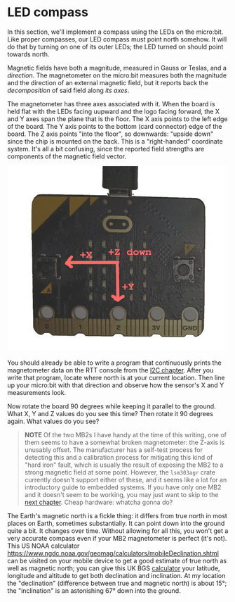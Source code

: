 # LED compass

In this section, we'll implement a compass using the LEDs on the micro:bit. Like proper compasses,
our LED compass must point north somehow. It will do that by turning on one of its outer LEDs; the
LED turned on should point towards north.

Magnetic fields have both a magnitude, measured in Gauss or Teslas, and a *direction*. The
magnetometer on the micro:bit measures both the magnitude and the direction of an external magnetic
field, but it reports back the *decomposition* of said field along *its axes*.

The magnetometer has three axes associated with it. When the board is held flat with the LEDs facing
uupward and the logo facing forward, the X and Y axes span the plane that is the floor. The X axis
points to the left edge of the board. The Y axis points to the bottom (card connector) edge of the
board.  The Z axis points "into the floor", so downwards: "upside down" since the chip is mounted on
the back. This is a "right-handed" coordinate system. It's all a bit confusing, since the reported
field strengths are components of the magnetic field vector.

<p align="center">
<img title="MB2 Axes" src="../assets/mb2-axes.jpg" width="500" />
</p>

You should already be able to write a program that continuously prints the magnetometer data on the
RTT console from the [I2C chapter](../08-i2c/index.md). After you write that program, locate where
north is at your current location. Then line up your micro:bit with that direction and observe how
the sensor's X and Y measurements look.

Now rotate the board 90 degrees while keeping it parallel to the ground. What X, Y and Z values do
you see this time? Then rotate it 90 degrees again. What values do you see?

> **NOTE** Of the two MB2s I have handy at the time of this writing, one of them seems to have a
> somewhat broken magnetometer: the Z-axis is unusably offset. The manufacturer has a self-test
> process for detecting this and a calibration process for mitigating this kind of "hard iron"
> fault, which is usually the result of exposing the MB2 to a strong magnetic field at some
> point. However, the `lsm303agr` crate currently doesn't support either of these, and it seems like
> a lot for an introductory guide to embedded systems. If you have only one MB2 and it doesn't seem
> to be working, you may just want to skip to the [next chapter]. Cheap hardware: whatcha gonna do?

[next chapter]: 10-punch-o-meter

The Earth's magnetic north is a fickle thing: it differs from true north in most places on Earth,
sometimes substantially. It can point down into the ground quite a bit. It changes over time.
Without allowing for all this, you won't get a very accurate compass even if your MB2 magnetometer
is perfect (it's not). This US NOAA calculator
<https://www.ngdc.noaa.gov/geomag/calculators/mobileDeclination.shtml> can be visited on your mobile
device to get a good estimate of true north as well as magnetic north; you can give this UK BGS
[calculator] your latitude, longitude and altitude to get both declination and inclination.  At my
location the "declination" (difference between true and magnetic north) is about 15°; the
"inclination" is an astonishing 67° down into the ground.

[calculator]: http://www.geomag.bgs.ac.uk/data_service/models_compass/wmm_calc.html
